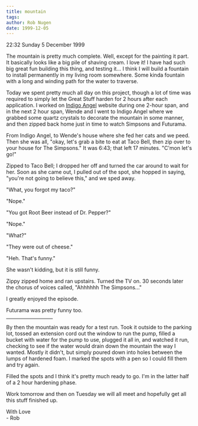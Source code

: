 ```yaml
---
title: mountain
tags: 
author: Rob Nugen
date: 1999-12-05
---
```


<p class="date">22:32 Sunday 5 December 1999</p>

<p>The mountain is pretty much complete.  Well, except for the painting it part.  It basically looks like a big pile of shaving cream.  I love it!  I have had such big great fun building this thing, and testing it...  I think I will build a fountain to install permanently in my living room somewhere.  Some kinda fountain with a long and winding path for the water to traverse.

<p>Today we spent pretty much all day on this project, though a lot of time was required to simply let the Great Stuff harden for 2 hours after each application.  I worked on <a href="indigoangel.cjb.net">Indigo Angel</a> website during one 2-hour span, and in the next 2 hour span, Wende and I went to Indigo Angel where we grabbed some quartz crystals to decorate the mountain in some manner, and then zipped back home just in time to watch Simpsons and Futurama.

<p>From Indigo Angel, to Wende's house where she fed her cats and we peed.  Then she was all, "okay, let's grab a bite to eat at Taco Bell, then zip over to your house for The Simpsons."  It was 6:43; that left 17 minutes.  "C'mon let's go!"

<p>Zipped to Taco Bell; I dropped her off and turned the car around to wait for her.  Soon as she came out, I pulled out of the spot, she hopped in saying, "you're not going to believe this," and we sped away.

<p>"What, you forgot my taco?"

<p>"Nope."

<p>"You got Root Beer instead of Dr. Pepper?"

<p>"Nope."

<p>"What?"

<p>"They were out of cheese."

<p>"Heh.  That's funny."

<p>She wasn't kidding, but it is still funny.

<p>Zippy zipped home and ran upstairs.  Turned the TV on.  30 seconds later the chorus of voices called, "Ahhhhhh  The Simpsons..."

<p>I greatly enjoyed the episode.

<p>Futurama was pretty funny too.

<p><hr align="left" width="25%">

<p>By then the mountain was ready for a test run.  Took it outside to the parking lot, tossed an extension cord out the window to run the pump, filled a bucket with water for the pump to use, plugged it all in, and watched it run, checking to see if the water would drain down the mountain the way I wanted.   Mostly it didn't, but simply poured down into holes between the lumps of hardened foam.  I marked the spots with a pen so I could fill them and try again.

<p>Filled the spots and I think it's pretty much ready to go.  I'm in the latter half of a 2 hour hardening phase.

<p>Work tomorrow and then on Tuesday we will all meet and hopefully get all this stuff finished up.

<p>With Love
<br>- Rob
